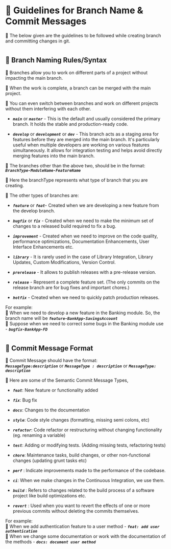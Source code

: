 #
# 🎯 Guidelines for Branch Name & Commit Messages
🔰 The below given are the guidelines to be followed while creating branch and committing changes in git.

#
## 🌠 Branch Naming Rules/Syntax

🔰 Branches allow you to work on different parts of a project without impacting the main branch.

🔰 When the work is complete, a branch can be merged with the main project.

🔰 You can even switch between branches and work on different projects without them interfering with each other.

- **_`main`_** or **_`master`_** - This is the default and usually considered the primary branch. It holds the stable and production-ready code.

- **_`develop`_** or **_`development`_** or **_`dev`_** - This branch acts as a staging area for features before they are merged into the main branch. It's particularly useful when multiple developers are working on various features simultaneously. It allows for integration testing and helps avoid directly merging features into the main branch.

🔰 The branches other than the above two, should be in the format: **_`BranchType-ModuleName-FeatureName`_**

🔰 Here the branchType represents what type of branch that you are creating.

🔰 The other types of branches are:

- **_`feature`_** or **_`feat`_**- Created when we are developing a new feature from the develop branch.

- **_`bugfix`_** or **_`fix`_** - Created when we need to make the minimum set of changes to a released build required to fix a bug.

- **_`improvement`_** - Created when we need to improve on the code quality, performance optimizations, Documentation Enhancements, User Interface Enhancements etc.

- **_`library`_** - It is rarely used in the case of Library Integration, Library Updates, Custom Modifications, Version Control.

- **_`prerelease`_** - It allows to publish releases with a pre-release version.

- **_`release`_** - Represent a complete feature set. (The only commits on the release branch are for bug fixes and important chores.)

- **_`hotfix`_** - Created when we need to quickly patch production releases.

      
For example:\
🔹 When we need to develop a new feature in the Banking module. So, the branch name will be **_`feature-BankApp-SavingsAccount`_** \
🔹 Suppose when we need to correct some bugs in the Banking module use - **_`bugfix-BankApp-FD`_**
  
#
## 🌠 Commit Message Format

🔰 Commit Message should have the format: \
**_`MessageType:description`_** or **_`MessageType : description`_** or **_`MessageType: description`_**

🔰 Here are some of the Semantic Commit Message Types,

- **_`feat`_**: New feature or functionality added

- **_`fix`_**: Bug fix 

- **_`docs`_**: Changes to the documentation

- **_`style`_**: Code style changes (formatting, missing semi colons, etc)

- **_`refactor`_**: Code refactor or restructuring without changing functionality (eg. renaming a variable)

- **_`test`_**:  Adding or modifying tests. (Adding missing tests, refactoring tests)

- **_`chore`_**: Maintenance tasks, build changes, or other non-functional changes (updating grunt tasks etc)

- **_`perf`_** : Indicate improvements made to the performance of the codebase.

- **_`ci`_**: When we make changes in the Continuous Integration, we use them.

- **_`build`_** : Refers to changes related to the build process of a software project like build optimizations etc.

- **_`revert`_** : Used when you want to revert the effects of one or more previous commits without deleting the commits themselves. 
    
For example:\
🔹 When we add authentication feature to a user method - **_`feat: add user authentication`_** \
🔹 When we change some documentation or work with the documentation of the methods - **_`docs: document user method`_**
